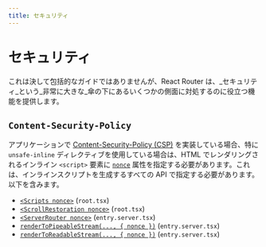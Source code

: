 ```yaml
---
title: セキュリティ
---
```


# セキュリティ

これは決して包括的なガイドではありませんが、React Router は、_セキュリティ_という_非常に大きな_傘の下にあるいくつかの側面に対処するのに役立つ機能を提供します。

## `Content-Security-Policy`

アプリケーションで [Content-Security-Policy (CSP)][csp] を実装している場合、特に `unsafe-inline` ディレクティブを使用している場合は、HTML でレンダリングされるインライン `<script>` 要素に [`nonce`][nonce] 属性を指定する必要があります。これは、インラインスクリプトを生成するすべての API で指定する必要があります。以下を含みます。

- [`<Scripts nonce>`][scripts] (`root.tsx`)
- [`<ScrollRestoration nonce>`][scrollrestoration] (`root.tsx`)
- [`<ServerRouter nonce>`][serverrouter] (`entry.server.tsx`)
- [`renderToPipeableStream(..., { nonce })`][renderToPipeableStream] (`entry.server.tsx`)
- [`renderToReadableStream(..., { nonce })`][renderToReadableStream] (`entry.server.tsx`)

[csp]: https://developer.mozilla.org/en-US/docs/Web/HTTP/Guides/CSP
[nonce]: https://developer.mozilla.org/en-US/docs/Web/HTML/Global_attributes/nonce
[renderToPipeableStream]: https://react.dev/reference/react-dom/server/renderToPipeableStream
[renderToReadableStream]: https://react.dev/reference/react-dom/server/renderToReadableStream
[scripts]: ../api/components/Scripts
[scrollrestoration]: ../api/components/ScrollRestoration
[serverrouter]: ../api/components/ServerRouter